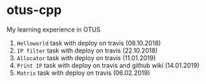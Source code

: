 # otus-cpp
My learning experience in OTUS
1. `Helloworld` task with deploy on travis (08.10.2018)
2. `IP filter` task with deploy on travis (22.10.2018)
3. `Allocator` task with deploy on travis (11.01.2019)
4. `Print IP` task with deploy on travis and github wiki (14.01.2019)
5. `Matrix` task with deploy on travis (06.02.2019)